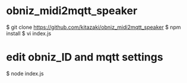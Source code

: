 # obniz_midi2mqtt_speaker

$ git clone https://github.com/kitazaki/obniz_midi2mqtt_speaker
$ npm install
$ vi index.js
# edit obniz_ID and mqtt settings
$ node index.js
